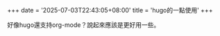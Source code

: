 +++
date = '2025-07-03T22:43:05+08:00'
title = 'hugo的一點使用'
+++

好像hugo還支持org-mode？說起來應該是更好用一些。






